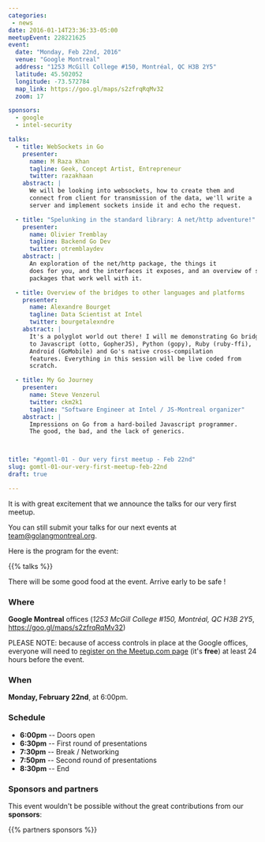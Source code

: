 ```yaml
---
categories:
 - news
date: 2016-01-14T23:36:33-05:00
meetupEvent: 228221625
event:
  date: "Monday, Feb 22nd, 2016"
  venue: "Google Montreal"
  address: "1253 McGill College #150, Montréal, QC H3B 2Y5"
  latitude: 45.502052
  longitude: -73.572784
  map_link: https://goo.gl/maps/s2zfrqRqMv32
  zoom: 17

sponsors:
  - google
  - intel-security

talks:
  - title: WebSockets in Go
    presenter:
      name: M Raza Khan
      tagline: Geek, Concept Artist, Entrepreneur
      twitter: razakhaan
    abstract: |
      We will be looking into websockets, how to create them and
      connect from client for transmission of the data, we'll write a
      server and implement sockets inside it and echo the request.

  - title: "Spelunking in the standard library: A net/http adventure!"
    presenter:
      name: Olivier Tremblay
      tagline: Backend Go Dev
      twitter: otremblaydev
    abstract: |
      An exploration of the net/http package, the things it
      does for you, and the interfaces it exposes, and an overview of some
      packages that work well with it.

  - title: Overview of the bridges to other languages and platforms
    presenter:
      name: Alexandre Bourget
      tagline: Data Scientist at Intel
      twitter: bourgetalexndre
    abstract: |
      It's a polyglot world out there! I will me demonstrating Go bridges
      to Javascript (otto, GopherJS), Python (gopy), Ruby (ruby-ffi),
      Android (GoMobile) and Go's native cross-compilation
      features. Everything in this session will be live coded from
      scratch.

  - title: My Go Journey
    presenter:
      name: Steve Venzerul
      twitter: ckm2k1
      tagline: "Software Engineer at Intel / JS-Montreal organizer"
    abstract: |
      Impressions on Go from a hard-boiled Javascript programmer.
      The good, the bad, and the lack of generics.



title: "#gomtl-01 - Our very first meetup - Feb 22nd"
slug: gomtl-01-our-very-first-meetup-feb-22nd
draft: true

---
```


It is with great excitement that we announce the talks for our very first meetup.

You can still submit your talks for our next events at <a
href="mailto:team@golangmontreal.org">team@golangmontreal.org</a>.

Here is the program for the event:

<!--more-->

{{% talks %}}

There will be some good food at the event.  Arrive early to be safe !


### Where

**Google Montreal** offices (_1253 McGill College #150, Montréal, QC H3B 2Y5_, https://goo.gl/maps/s2zfrqRqMv32)

PLEASE NOTE: because of access controls in place at the Google offices, everyone
will need to [register on the Meetup.com page](http://www.meetup.com/fr-FR/GolangMontreal/events/228221625/) (it's **free**) at least 24 hours before the event.


### When

**Monday, February 22nd**, at 6:00pm.


### Schedule

* **6:00pm** -- Doors open
* **6:30pm** -- First round of presentations
* **7:30pm** -- Break / Networking
* **7:50pm** -- Second round of presentations
* **8:30pm** -- End


### Sponsors and partners

This event wouldn't be possible without the great contributions from our **sponsors**:

{{% partners sponsors %}}

<!--We would also like to warmly thank our **partners** for this meetup:-->
